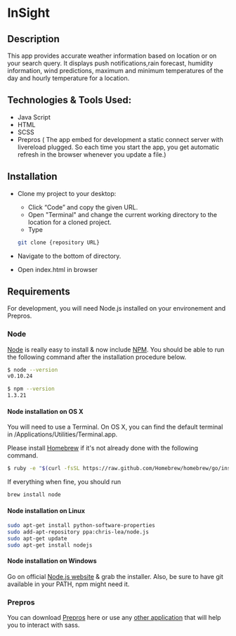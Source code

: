 # InSight



## Description 
This app provides accurate weather information
based on location or on your search query.
It displays push notifications,rain forecast, humidity
information, wind predictions, maximum and minimum 
temperatures of the day and hourly temperature for a location.
## Technologies & Tools Used:

- Java Script
- HTML
- SCSS
- Prepros (
    The app embed for development a static connect server with livereload plugged. So each time you start the app, you get
    automatic refresh in the browser whenever you update a file.)
    
## Installation

- Clone my project to your desktop:
   - Click “Code” and copy the given URL.
   - Open "Terminal" and change the current working directory to the location for a cloned project.
   - Type 
   ```bash 
   git clone {repository URL}
   ```

- Navigate to the bottom of directory.
- Open index.html in browser 
    
## Requirements 
For development, you will need Node.js installed on your environement and Prepros.

### Node
[Node](https://nodejs.org/en/) is really easy to install & now include [NPM](https://www.npmjs.com). You should be able to run the following command after the installation procedure below.

```bash 
$ node --version
v0.10.24

$ npm --version
1.3.21

```

#### Node installation on OS X

You will need to use a Terminal. On OS X, you can find the default terminal in /Applications/Utilities/Terminal.app.

Please install [Homebrew](https://brew.sh) if it's not already done with the following command.

```bash 
$ ruby -e "$(curl -fsSL https://raw.github.com/Homebrew/homebrew/go/install)"
```
If everything when fine, you should run
```bash
brew install node
```
#### Node installation on Linux
``` bash
sudo apt-get install python-software-properties
sudo add-apt-repository ppa:chris-lea/node.js
sudo apt-get update
sudo apt-get install nodejs
```
#### Node installation on Windows
Go on official [Node.js website](https://nodejs.org/en/) & grab the installer. Also, be sure to have git available in your PATH, npm might need it.

### Prepros
You can download [Prepros](https://prepros.io/downloads) here or use any [other application](https://sass-lang.com/install) that will help you to interact with sass. 
    
    
